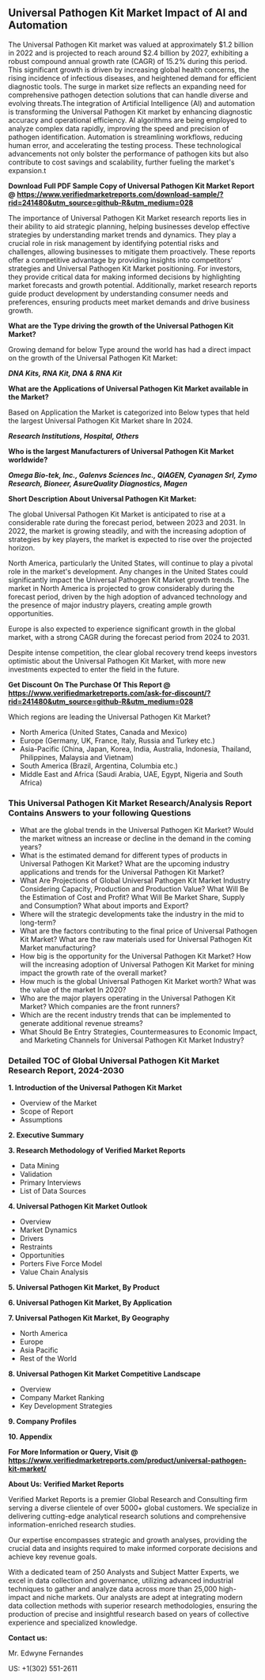 <h2>Universal Pathogen Kit Market Impact of AI and Automation</h2>The Universal Pathogen Kit market was valued at approximately $1.2 billion in 2022 and is projected to reach around $2.4 billion by 2027, exhibiting a robust compound annual growth rate (CAGR) of 15.2% during this period. This significant growth is driven by increasing global health concerns, the rising incidence of infectious diseases, and heightened demand for efficient diagnostic tools. The surge in market size reflects an expanding need for comprehensive pathogen detection solutions that can handle diverse and evolving threats.The integration of Artificial Intelligence (AI) and automation is transforming the Universal Pathogen Kit market by enhancing diagnostic accuracy and operational efficiency. AI algorithms are being employed to analyze complex data rapidly, improving the speed and precision of pathogen identification. Automation is streamlining workflows, reducing human error, and accelerating the testing process. These technological advancements not only bolster the performance of pathogen kits but also contribute to cost savings and scalability, further fueling the market's expansion.t</p><p id="" class=""><strong>Download Full PDF Sample Copy of Universal Pathogen Kit Market Report @ <a href="https://www.verifiedmarketreports.com/download-sample/?rid=241480&utm_source=github-R&utm_medium=028" target="_blank">https://www.verifiedmarketreports.com/download-sample/?rid=241480&utm_source=github-R&utm_medium=028</a></strong></p><p>The importance of&nbsp;Universal Pathogen Kit Market research reports lies in their ability to aid strategic planning, helping businesses develop effective strategies by understanding market trends and dynamics. They play a crucial role in risk management by identifying potential risks and challenges, allowing businesses to mitigate them proactively. These reports offer a competitive advantage by providing insights into competitors' strategies and Universal Pathogen Kit Market positioning. For investors, they provide critical data for making informed decisions by highlighting market forecasts and growth potential. Additionally, market research reports guide product development by understanding consumer needs and preferences, ensuring products meet market demands and drive business growth.</p><p><strong>What are the&nbsp;Type driving the growth of the Universal Pathogen Kit Market?</strong></p><p id="" class="">Growing demand for below Type around the world has had a direct impact on the growth of the Universal Pathogen Kit Market:</p><em><strong>DNA Kits, RNA Kit, DNA & RNA Kit</strong></em></p><strong>What are the&nbsp;Applications&nbsp;of Universal Pathogen Kit Market available in the Market?</strong></p><p id="" class="">Based on Application the Market is categorized into Below types that held the largest Universal Pathogen Kit Market share In 2024.</p><em><strong>Research Institutions, Hospital, Others</strong></em></p><strong>Who is the largest Manufacturers of Universal Pathogen Kit Market worldwide?</strong></p><p><em><strong>Omega Bio-tek, Inc., Galenvs Sciences Inc., QIAGEN, Cyanagen Srl, Zymo Research, Bioneer, AsureQuality Diagnostics, Magen</strong></em></p><p id="" class=""><strong>Short Description About Universal Pathogen Kit Market:</strong></p><p>The global Universal Pathogen Kit Market is anticipated to rise at a considerable rate during the forecast period, between 2023 and 2031. In 2022, the market is growing steadily, and with the increasing adoption of strategies by key players, the market is expected to rise over the projected horizon.</p><p>North America, particularly the United States, will continue to play a pivotal role in the market's development. Any changes in the United States could significantly impact the Universal Pathogen Kit Market growth trends. The market in North America is projected to grow considerably during the forecast period, driven by the high adoption of advanced technology and the presence of major industry players, creating ample growth opportunities.</p><p>Europe is also expected to experience significant growth in the global market, with a strong CAGR during the forecast period from 2024 to 2031.</p><p>Despite intense competition, the clear global recovery trend keeps investors optimistic about the Universal Pathogen Kit Market, with more new investments expected to enter the field in the future.</p><p id="" class=""><strong>Get Discount On The Purchase Of This Report @ <a href="https://www.verifiedmarketreports.com/ask-for-discount/?rid=241480&utm_source=github-R&utm_medium=028" target="_blank">https://www.verifiedmarketreports.com/ask-for-discount/?rid=241480&utm_source=github-R&utm_medium=028</a></strong></p>Which regions are leading the Universal Pathogen Kit Market?</p><ul><li>North America (United States, Canada and Mexico)</li><li>Europe (Germany, UK, France, Italy, Russia and Turkey etc.)</li><li>Asia-Pacific (China, Japan, Korea, India, Australia, Indonesia, Thailand, Philippines, Malaysia and Vietnam)</li><li>South America (Brazil, Argentina, Columbia etc.)</li><li>Middle East and Africa (Saudi Arabia, UAE, Egypt, Nigeria and South Africa)</li></ul><h3 id="" class="">This Universal Pathogen Kit Market Research/Analysis Report Contains Answers to your following Questions</h3><ul><li>What are the global trends in the Universal Pathogen Kit Market? Would the market witness an increase or decline in the demand in the coming years?</li><li>What is the estimated demand for different types of products in Universal Pathogen Kit Market? What are the upcoming industry applications and trends for the Universal Pathogen Kit Market?</li><li>What Are Projections of Global Universal Pathogen Kit Market Industry Considering Capacity, Production and Production Value? What Will Be the Estimation of Cost and Profit? What Will Be Market Share, Supply and Consumption? What about imports and Export?</li><li>Where will the strategic developments take the industry in the mid to long-term?</li><li>What are the factors contributing to the final price of Universal Pathogen Kit Market? What are the raw materials used for Universal Pathogen Kit Market manufacturing?</li><li>How big is the opportunity for the Universal Pathogen Kit Market? How will the increasing adoption of Universal Pathogen Kit Market for mining impact the growth rate of the overall market?</li><li>How much is the global Universal Pathogen Kit Market worth? What was the value of the market In 2020?</li><li>Who are the major players operating in the Universal Pathogen Kit Market? Which companies are the front runners?</li><li>Which are the recent industry trends that can be implemented to generate additional revenue streams?</li><li>What Should Be Entry Strategies, Countermeasures to Economic Impact, and Marketing Channels for Universal Pathogen Kit Market Industry?</li></ul><h3 id="" class="">Detailed TOC of Global Universal Pathogen Kit Market Research Report, 2024-2030</h3><p id="" class=""><strong>1. Introduction of the Universal Pathogen Kit Market</strong></p><ul><li>Overview of the Market</li><li>Scope of Report</li><li>Assumptions</li></ul><p id="" class=""><strong>2. Executive Summary</strong></p><p id="" class=""><strong>3. Research Methodology of Verified Market Reports</strong></p><ul><li>Data Mining</li><li>Validation</li><li>Primary Interviews</li><li>List of Data Sources</li></ul><p id="" class=""><strong>4. Universal Pathogen Kit Market Outlook</strong></p><ul><li>Overview</li><li>Market Dynamics</li><li>Drivers</li><li>Restraints</li><li>Opportunities</li><li>Porters Five Force Model</li><li>Value Chain Analysis</li></ul><p id="" class=""><strong>5. Universal Pathogen Kit Market, By Product</strong></p><p id="" class=""><strong>6. Universal Pathogen Kit Market, By Application</strong></p><p id="" class=""><strong>7. Universal Pathogen Kit Market, By Geography</strong></p><ul><li>North America</li><li>Europe</li><li>Asia Pacific</li><li>Rest of the World</li></ul><p id="" class=""><strong>8. Universal Pathogen Kit Market Competitive Landscape</strong></p><ul><li>Overview</li><li>Company Market Ranking</li><li>Key Development Strategies</li></ul><p id="" class=""><strong>9. Company Profiles</strong></p><p id="" class=""><strong>10. Appendix</strong></p><p id="" class=""><strong>For More Information or Query, Visit @ <a href="https://www.verifiedmarketreports.com/product/universal-pathogen-kit-market/" target="_blank">https://www.verifiedmarketreports.com/product/universal-pathogen-kit-market/</a></strong></p><p id="" class=""><strong>About Us: Verified Market Reports</strong></p><p id="" class="">Verified Market Reports is a premier Global Research and Consulting firm serving a diverse clientele of over 5000+ global customers. We specialize in delivering cutting-edge analytical research solutions and comprehensive information-enriched research studies.</p><p id="" class="">Our expertise encompasses strategic and growth analyses, providing the crucial data and insights required to make informed corporate decisions and achieve key revenue goals.</p><p id="" class="">With a dedicated team of 250 Analysts and Subject Matter Experts, we excel in data collection and governance, utilizing advanced industrial techniques to gather and analyze data across more than 25,000 high-impact and niche markets. Our analysts are adept at integrating modern data collection methods with superior research methodologies, ensuring the production of precise and insightful research based on years of collective experience and specialized knowledge.</p><p id="" class=""><strong>Contact us:</strong></p><p id="" class="">Mr. Edwyne Fernandes</p><p id="" class="">US: +1(302) 551-2611</p>